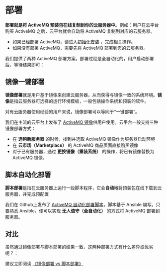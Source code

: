 # 部署

**部署就是将 ActiveMQ 预装包在线复制到你的云服务器中**。例如：用户在云平台购买 ActiveMQ 之后，云平台就会自动将 ActiveMQ 复制到对应的云服务器。

- 如果已经部署 ActiveMQ，请进入[初始化安装](/zh/stack-installation.md) ，完成相关操作。
- 如果没有部署 ActiveMQ，需要先将 ActiveMQ 部署到您的云服务器。

我们提供了两种 ActiveMQ 部署方案，部署过程是全自动化的，用户启动部署后，等待结果即可：

## 镜像一键部署

**镜像部署**就是用户基于镜像来创建云服务器，从而获得与镜像一致的系统环境。**镜像**是指云服务器可选择的运行环境模板，一般包括操作系统和预装的软件。

对有云服务器使用经验的用户来说，镜像部署可以等同于“一键部署”。

我们在主流的云平台上发布了 [ActiveMQ 镜像](https://apps.websoft9.com/odoo)供用户使用。云平台一般支持三种镜像部署方式：

* 在 **选购新服务器** 的时候，找到并选取 ActiveMQ 镜像作为服务器启动环境
* 在 **云市场（Marketplace）**  的 ActiveMQ 商品页面直接购买镜像
* 对于已有服务器，通过 **更换镜像（重装系统）** 的操作，将已有镜像替换为 ActiveMQ 镜像。

## 脚本自动化部署

**脚本部署**是指在云服务器上运行一段脚本程序，它会**自动地**将预装包在线下载到云服务器，并完成预配置

我们在 Github上发布了 [ActiveMQ 自动化部署脚本](https://github.com/Websoft9/ansible-odoo)，脚本基于 Ansible 编写。只要熟悉 Ansible，便可以实现 **无人值守（全自动化）** 的方式将 ActiveMQ 部署到服务器。

## 对比

虽然通过镜像部署与脚本部署的结果一致，这两种部署方式有什么差异或优劣呢？：

建议立即阅读 [《镜像部署 vs 脚本部署》](https://support.websoft9.com/docs/faq/zh/bz-product.html#镜像部署-vs-脚本部署)